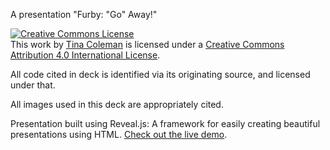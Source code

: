 
A presentation "Furby: "Go" Away!"

<a rel="license" href="http://creativecommons.org/licenses/by/4.0/"><img alt="Creative Commons License" style="border-width:0" src="https://i.creativecommons.org/l/by/4.0/88x31.png" /></a><br />This work by <a xmlns:cc="http://creativecommons.org/ns#" href="https://github.com/colemanserious/furby-gobot-reveal.js" property="cc:attributionName" rel="cc:attributionURL">Tina Coleman</a> is licensed under a <a rel="license" href="http://creativecommons.org/licenses/by/4.0/">Creative Commons Attribution 4.0 International License</a>.

All code cited in deck is identified via its originating source, and licensed under that.  

All images used in this deck are appropriately cited.

Presentation built using Reveal.js: A framework for easily creating beautiful presentations using HTML. [Check out the live demo](http://lab.hakim.se/reveal-js/).

